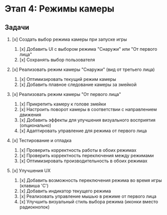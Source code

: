 # Этап 4: Режимы камеры

## Задачи

1. [x] Создать выбор режима камеры при запуске игры
   1. [x] Добавить UI с выбором режима "Снаружи" или "От первого лица"
   2. [x] Сохранять выбор пользователя

2. [x] Реализовать режим камеры "Снаружи" (вид от третьего лица)
   1. [x] Оптимизировать текущий режим камеры
   2. [x] Добавить плавное следование камеры за змейкой

3. [x] Реализовать режим камеры "От первого лица"
   1. [x] Прикрепить камеру к голове змейки
   2. [x] Настроить поворот камеры в соответствии с направлением движения
   3. [x] Добавить эффекты для улучшения визуального восприятия (опционально)
   4. [x] Адаптировать управление для режима от первого лица

4. [x] Тестирование и отладка
   1. [x] Проверить корректность работы в обоих режимах
   2. [x] Проверить корректность переключения между режимами
   3. [x] Оптимизировать производительность в обоих режимах

5. [x] Улучшения UX
   1. [x] Добавить возможность переключения режима во время игры (клавиша 'C')
   2. [x] Добавить индикатор текущего режима
   3. [x] Реализовать управление мышью в режиме от первого лица
   4. [x] Улучшить визуальный стиль выбора режима (иконки вместо радиокнопок) 